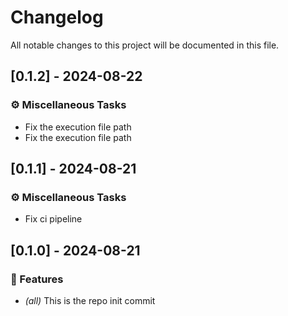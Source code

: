 # Changelog

All notable changes to this project will be documented in this file.

## [0.1.2] - 2024-08-22

### ⚙️ Miscellaneous Tasks

- Fix the execution file path
- Fix the execution file path

## [0.1.1] - 2024-08-21

### ⚙️ Miscellaneous Tasks

- Fix ci pipeline

## [0.1.0] - 2024-08-21

### 🚀 Features

- *(all)* This is the repo init commit

<!-- generated by git-cliff -->
